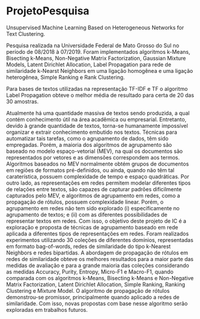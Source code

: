 # ProjetoPesquisa
Unsupervised Machine Learning Based on Heterogeneous Networks for Text Clustering.

Pesquisa realizada na Universidade Federal de Mato Grosso do Sul no período de 08/2018 à 07/2019.
Foram implementados algoritmos k-Means, Bisecting k-Means, Non-Negative Matrix Factorization, Gaussian Mixture Models, Latent Dirichlet Allocation,
Label Propagation para rede de similaridade k-Nearst Neighbors em uma ligação homogênea e uma ligação heterogênea, Simple Ranking e Rank Clustering.

Para bases de textos utilizadas na representação TF-IDF e TF o algoritmo Label Propagation obteve o melhor média de resultado para certa de 20 das 30 amostras.


Atualmente há uma quantidade massiva de textos sendo produzida, a qual contém
conhecimento útil na área acadêmica ou empresarial. Entretanto, devido à grande quantidade
de textos, torna-se humanamente impossível organizar e extrair conhecimento
embutido nos textos. Técnicas para automatizar tais tarefas, como o agrupamento de
dados, têm sido empregadas. Porém, a maioria dos algoritmos de agrupamento são
baseado no modelo espaço-vetorial (MEV), na qual os documentos são representados
por vetores e as dimensões correspondem aos termos. Algoritmos baseados no MEV
normalmente obtém grupos de documentos em regiões de formatos pré-definidos, ou
ainda, quando não têm tal caraterística, possuem complexidade de tempo e espaço
quadráticas. Por outro lado, as representações em redes permitem modelar diferentes
tipos de relações entre textos, são capazes de capturar padrões dificilmente capturados
pelo MEV, e algoritmos de agrupamento em redes, como a propagação de rótulos,
possuem complexidade linear. Porém, o agrupamento em redes não tem sido explorado
(i) especificamente no agrupamento de textos; e (ii) com as diferentes possibilidades de
representar textos em redes. Com isso, o objetivo deste projeto de IC é a exploração
e proposta de técnicas de agrupamento baseado em rede aplicada a diferentes tipos
de representações em redes. Foram realizados experimentos utilizando 30 coleções de
diferentes domínios, representadas em formato bag-of-words, redes de similaridade do
tipo k-Nearest Neighbors e redes bipartidas. A abordagem de propagação de rótulos em
redes de similaridade obteve os melhores resultados para a maior parte das medidas
de avaliação e para a grande maioria das coleções considerando as medidas Accuracy,
Purity, Entropy, Micro-F1 e Macro-F1, quando comparada com os algoritmos k-Means,
Bisecting k-Means e Non-Negative Matrix Factorization, Latent Dirichlet Allocation,
Simple Ranking, Ranking Clustering e Mixture Model. O algoritmo de propagação de
rótulos demonstrou-se promissor, principalmente quando aplicado a redes de similaridade.
Com isso, novas propostas com base nesse algoritmo serão exploradas em
trabalhos futuros.
